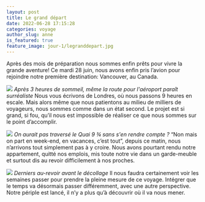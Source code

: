 ```yaml
---
layout: post
title: Le grand départ
date: 2022-06-28 17:15:28
categories: voyage
author_slug: anne
is_featured: true
feature_image: jour-1/legranddepart.jpg
---
```


Après des mois de préparation nous sommes enfin prêts pour vivre la grande aventure! Ce mardi 28 juin, nous avons enfin pris l’avion pour rejoindre notre première destination: Vancouver, au Canada.

![](img\jour-1\taxidepart.jpg)
*Après 3 heures de sommeil, même la route pour l'aéroport paraît surréaliste*
Nous vous écrivons de Londres, où nous passons 9 heures en escale. Mais alors même que nous patientons au milieu de milliers de voyageurs, nous sommes comme dans un état second. Le projet est si grand, si fou, qu’il nous est impossible de réaliser ce que nous sommes sur le point d’accomplir.

![](img\jour-1\harrypottershop.jpg)
*On aurait pas traversé le Quai 9 ¾ sans s'en rendre compte ?*
“Non mais on part en week-end, en vacances, c’est tout”, depuis ce matin, nous n’arrivons tout simplement pas à y croire. Nous avons pourtant rendu notre appartement, quitté nos emplois, mis toute notre vie dans un garde-meuble et surtout dis au revoir difficilement à nos proches.

![](img\jour-1\thomaslondres.jpg)
*Derniers au-revoir avant le décollage*
Il nous faudra certainement voir les semaines passer pour prendre la pleine mesure de ce voyage. Intégrer que le temps va désormais passer différemment, avec une autre perspective. Notre périple est lancé, il n’y a plus qu’à découvrir où il va nous mener.

